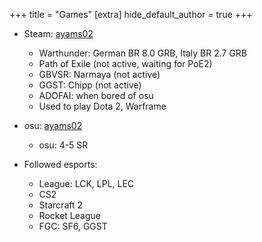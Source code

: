 +++
title = "Games"
[extra]
hide_default_author = true
+++

- Steam: [ayams02](https://steamcommunity.com/id/ayams02/)
  - Warthunder: German BR 8.0 GRB, Italy BR 2.7 GRB
  - Path of Exile (not active, waiting for PoE2)
  - GBVSR: Narmaya (not active)
  - GGST: Chipp (not active)
  - ADOFAI: when bored of osu
  - Used to play Dota 2, Warframe

- osu: [ayams02](https://osu.ppy.sh/users/15289216)
  - osu: 4-5 SR

- Followed esports:
  - League: LCK, LPL, LEC
  - CS2
  - Starcraft 2
  - Rocket League
  - FGC: SF6, GGST
